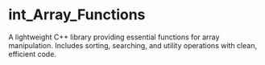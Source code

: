 # int_Array_Functions
A lightweight C++ library providing essential functions for array manipulation. Includes sorting, searching, and utility operations with clean, efficient code.
